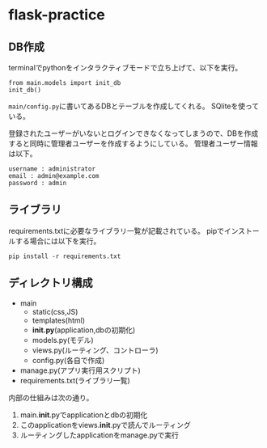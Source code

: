 # flask-practice

## DB作成

terminalでpythonをインタラクティブモードで立ち上げて、以下を実行。

```bash:terminal
from main.models import init_db
init_db()
```
`main/config.py`に書いてあるDBとテーブルを作成してくれる。
SQliteを使っている。

登録されたユーザーがいないとログインできなくなってしまうので、DBを作成すると同時に管理者ユーザーを作成するようにしている。
管理者ユーザー情報は以下。

```
username : administrator
email : admin@example.com
password : admin
```

## ライブラリ

requirements.txtに必要なライブラリ一覧が記載されている。
pipでインストールする場合には以下を実行。

```bash:terminal
pip install -r requirements.txt
```

## ディレクトリ構成

* main
    * static(css,JS)
    * templates(html)
    * __init.py__(application,dbの初期化)
    * models.py(モデル)
    * views.py(ルーティング、コントローラ)
    * config.py(各自で作成)
* manage.py(アプリ実行用スクリプト)
* requirements.txt(ライブラリ一覧)

内部の仕組みは次の通り。

1. main.__init__.pyでapplicationとdbの初期化
1. このapplicationをviews.__init__.pyで読んでルーティング
1. ルーティングしたapplicationをmanage.pyで実行

